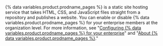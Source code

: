 {% data variables.product.prodname_pages %} is a static site hosting service that takes HTML, CSS, and JavaScript files straight from a repository and publishes a website. You can enable or disable {% data variables.product.prodname_pages %} for your enterprise members at the organization level. For more information, see  "[Configuring {% data variables.product.prodname_pages %} for your enterprise](/admin/configuration/configuring-your-enterprise/configuring-github-pages-for-your-enterprise)" and "[About {% data variables.product.prodname_pages %}](/pages/getting-started-with-github-pages/about-github-pages)."